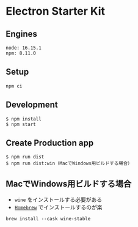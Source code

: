 Electron Starter Kit
====================

## Engines
```
node: 16.15.1
npm: 8.11.0
```

## Setup
```
npm ci
```

## Development
```
$ npm install
$ npm start
```

## Create Production app
```
$ npm run dist
$ npm run dist:win（MacでWindows用ビルドする場合）
```

## MacでWindows用ビルドする場合
- `wine` をインストールする必要がある
- [`Homebrew`](https://brew.sh/index_ja) でインストールするのが楽
```
brew install --cask wine-stable
```
